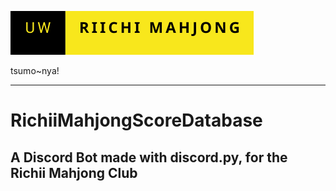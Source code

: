 [![badge](docs/uw-riichi-mahjong.svg)](https://discord.gg/3m2Q55pQG7)

tsumo~nya!

---

# RichiiMahjongScoreDatabase

## A Discord Bot made with discord.py, for the Richii Mahjong Club
